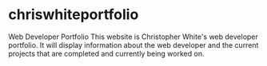 # chriswhiteportfolio
Web Developer Portfolio
This website is Christopher White's web developer portfolio. It will display information about the web developer and the current projects that are completed
and currently being worked on. 
